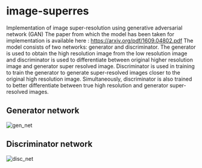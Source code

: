 # image-superres
Implementation of image super-resolution using generative adversarial network (GAN)
The paper from which the model has been taken for implementation is available here : https://arxiv.org/pdf/1609.04802.pdf
The model consists of two networks: generator and discriminator. The generator is used to obtain the high resolution image from the low resolution image and discriminator is used to differentiate between original higher resolution image and generator super resolved image. Discriminator is used in training to train the generator to generate super-resolved images closer to the original high resolution image. Simultaneously, discriminator is also trained to better differentiate between true high resolution and generator super-resolved images.
## Generator network
![gen_net](https://user-images.githubusercontent.com/24764839/127691842-b587444e-3cae-4ceb-9d56-7730a47dd502.JPG)
## Discriminator network
![disc_net](https://user-images.githubusercontent.com/24764839/127691899-6ada2363-a44f-4aba-99d6-9d9b6ecf0ff6.JPG)

